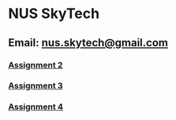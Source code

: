 # NUS SkyTech
## Email: nus.skytech@gmail.com

### [Assignment 2](./assignment2)
### [Assignment 3](./assignment3)
### [Assignment 4](./assignment4)